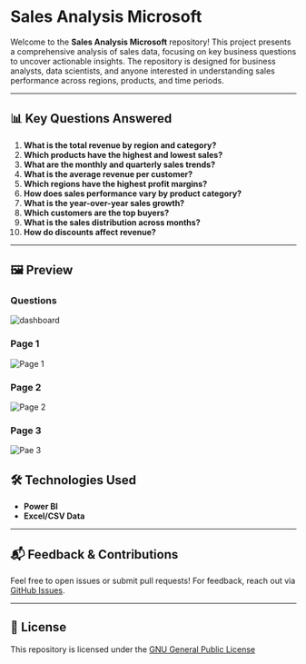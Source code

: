 # Sales Analysis Microsoft

Welcome to the **Sales Analysis Microsoft** repository! This project presents a comprehensive analysis of sales data, focusing on key business questions to uncover actionable insights. The repository is designed for business analysts, data scientists, and anyone interested in understanding sales performance across regions, products, and time periods.

---

## 📊 Key Questions Answered

1. **What is the total revenue by region and category?**
2. **Which products have the highest and lowest sales?**
3. **What are the monthly and quarterly sales trends?**
4. **What is the average revenue per customer?**
5. **Which regions have the highest profit margins?**
6. **How does sales performance vary by product category?**
7. **What is the year-over-year sales growth?**
8. **Which customers are the top buyers?**
9. **What is the sales distribution across months?**
10. **How do discounts affect revenue?**

---

## 🖼️ Preview

### Questions
<img src="https://res.cloudinary.com/dcs2ww2g5/image/upload/v1755152494/Screenshot_2025-08-14_110510_fv5tow.png" alt="dashboard">

### Page 1
<img src="https://res.cloudinary.com/dcs2ww2g5/image/upload/v1755152494/Screenshot_2025-08-14_110403_a5z153.png" alt="Page 1">


### Page 2
<img src="https://res.cloudinary.com/dcs2ww2g5/image/upload/v1755152494/Screenshot_2025-08-14_110433_w19fwp.png" alt="Page 2">

### Page 3
<img src="https://res.cloudinary.com/dcs2ww2g5/image/upload/v1755152494/Screenshot_2025-08-14_110453_xhpdf4.png" alt="Pae 3">

## 🛠️ Technologies Used

- **Power BI**
- **Excel/CSV Data**

---

## 📬 Feedback & Contributions

Feel free to open issues or submit pull requests! For feedback, reach out via [GitHub Issues](https://github.com/i-am-faith/Sales-Analysis-Microsoft/issues).

---

## 📃 License

This repository is licensed under the <a href="https://www.gnu.org/licenses/gpl-3.0.en.html">GNU General Public License</a>
